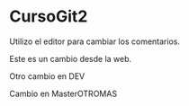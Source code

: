 # CursoGit2

Utilizo el editor para cambiar los comentarios.

Este es un cambio desde la web.

Otro cambio en DEV

Cambio en MasterOTROMAS